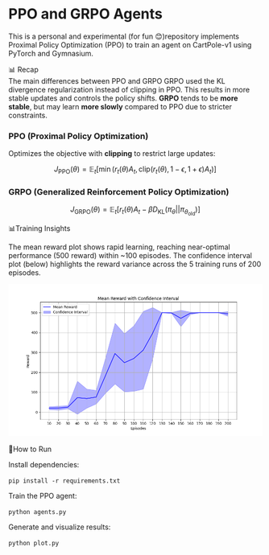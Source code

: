 # PPO and GRPO Agents

This is a personal and experimental (for fun 😊)repository implements Proximal Policy Optimization (PPO) to train an agent on CartPole-v1 using PyTorch and Gymnasium. 

📊 Recap <br>
The main differences between PPO and GRPO GRPO used the KL divergence regularization instead of clipping in PPO. This results in more stable updates and controls the policy shifts. **GRPO** tends to be **more stable**, but may learn **more slowly** compared to PPO due to stricter constraints.

### **PPO (Proximal Policy Optimization)**
Optimizes the objective with **clipping** to restrict large updates:

```math
J_{\text{PPO}}(\theta) = \mathbb{E}_t \left[ \min \left( r_t(\theta) A_t, \text{clip} (r_t(\theta), 1 - \epsilon, 1 + \epsilon) A_t \right) \right] 
```

### **GRPO (Generalized Reinforcement Policy Optimization)**
```math
J_{\text{GRPO}}(\theta) = \mathbb{E}_t \left[ r_t(\theta) A_t - \beta D_{\text{KL}}(\pi_{\theta} || \pi_{\theta_{\text{old}}}) \right] 
```



📊Training Insights

The mean reward plot shows rapid learning, reaching near-optimal performance (500 reward) within ~100 episodes.
The confidence interval plot (below) highlights the reward variance across the 5 training runs of 200 episodes.

![training](plots/confidence_interval.png)





🚀How to Run

Install dependencies:

`pip install -r requirements.txt`

Train the PPO agent:

`python agents.py`

Generate and visualize results:

`python plot.py`



